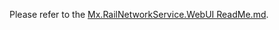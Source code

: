 Please refer to the [Mx.RailNetworkService.WebUI ReadMe.md](https://github.com/metrolinx/ATLAS-ATLAS/?path=%2FMx.RailNetworkService.WebUI#readme.md).
